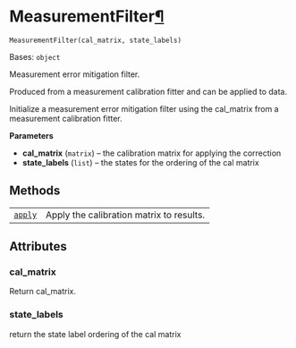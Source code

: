 # MeasurementFilter[¶](#measurementfilter "Permalink to this headline")

<span id="undefined" />

`MeasurementFilter(cal_matrix, state_labels)`

Bases: `object`

Measurement error mitigation filter.

Produced from a measurement calibration fitter and can be applied to data.

Initialize a measurement error mitigation filter using the cal\_matrix from a measurement calibration fitter.

**Parameters**

*   **cal\_matrix** (`matrix`) – the calibration matrix for applying the correction
*   **state\_labels** (`list`) – the states for the ordering of the cal matrix

## Methods

|                                                                                                                                                              |                                          |
| ------------------------------------------------------------------------------------------------------------------------------------------------------------ | ---------------------------------------- |
| [`apply`](qiskit.ignis.mitigation.MeasurementFilter.apply#qiskit.ignis.mitigation.MeasurementFilter.apply "qiskit.ignis.mitigation.MeasurementFilter.apply") | Apply the calibration matrix to results. |

## Attributes

<span id="undefined" />

### cal\_matrix

Return cal\_matrix.

<span id="undefined" />

### state\_labels

return the state label ordering of the cal matrix
